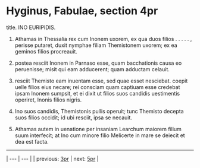 # Hyginus, Fabulae, section 4pr

title. INO EURIPIDIS.



1. Athamas in Thessalia rex cum Inonem uxorem, ex qua duos filios . . . . . , perisse putaret, duxit nymphae filiam Themistonem uxorem; ex ea geminos filios procreauit.



2. postea resciit Inonem in Parnaso esse, quam bacchationis causa eo peruenisse; misit qui eam adducerent; quam adductam celauit.



3. resciit Themisto eam inuentam esse, sed quae esset nesciebat. coepit uelle filios eius necare; rei consciam quam captiuam esse credebat ipsam Inonem sumpsit, et ei dixit ut filios suos candidis uestimentis operiret, Inonis filios nigris.



4. Ino suos candidis, Themistonis pullis operuit; tunc Themisto decepta suos filios occidit; id ubi resciit, ipsa se necauit.



5. Athamas autem in uenatione per insaniam Learchum maiorem filium suum interfecit; at Ino cum minore filio Melicerte in mare se deiecit et dea est facta.



---

| --- | --- |
| previous: [3pr](../3pr/) | next: [5pr](../5pr/) |